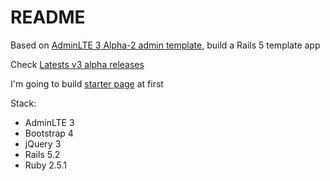 # README

Based on [AdminLTE 3 Alpha-2 admin template](https://github.com/almasaeed2010/AdminLTE), build a Rails 5 template app

Check [Latests v3 alpha releases](https://github.com/almasaeed2010/AdminLTE/releases)

I'm going to build [starter page](https://adminlte.io/themes/AdminLTE/starter.html) at first

Stack:

* AdminLTE 3
* Bootstrap 4
* jQuery 3
* Rails 5.2
* Ruby 2.5.1

